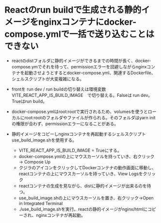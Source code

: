 # Reactのrun buildで生成される静的イメージをnginxコンテナにdocker-compose.ymlで一括で送り込むことはできない

- reactのdistフォルダに静的イメージができるまでの時間が長く、docker-compose.ymでそれを待って、permissionエラーを回避しながらnginxコンテナを起動させようとするとdocker-compose.yml、関連するDockerfile、シェルスクリプトが大変複雑になる。
- frontを run dev / run buildの切り替えは環境変数　VITE_REACT_APP_IS_BUILD_IMAGE　で切り替える。Falseは run dev。Trueはrun build。
- docker-compose.ymlはroot:rootで実行されるため、volumesを使うとローカルにroot:rootのフォルダやファイルが作られる。そのフォルダはyarn initの権限が合わず、permissionエラーになることがある。
- 静的イメージをコピーしnginxコンテナを再起動するシェルスクリプトuse_build_image.shを使用する。
  
  - VITE_REACT_APP_IS_BUILD_IMAGE = Trueにする。
  - docker-compose.ymlの上にマウスカーソルを持っていき、右クリック→ Compose Up
  - クジラのアイコンをクリックしてDockerコンテナの動作画面に移動し、reactコンテナの上にマウスカーソルを持っていき、View Logsをクリック
  - reactコンテナの生成を見ながら、distに静的イメージが出来るのを待つ。
  - use_build_image.shの上にマウスカーソルを置き、右クリック→Open in Integrated Terminal
  - ./use_build_image.shを実行。reactの静的イメージがnginx/htmlにコピーされ、nginxコンテナが再起動。
